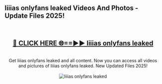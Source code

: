 <h2>liiias onlyfans leaked Videos And Photos - Update Files 2025!</h2>
<br>
<div align="center">
<h2><a href="https://linkcuts.com/hfmhzwbr" rel="nofollow">🔴 CLICK HERE 🌐==►► liiias onlyfans leaked</a></h2>
<br>
Get liiias onlyfans leaked and all content. Now you can access all videos and pictures of liiias onlyfans leaked. New Updated Files 2025!
<br>
<br>
<a href="https://linkcuts.com/hfmhzwbr" rel="nofollow" data-target="animated-image.originalLink"><img src="https://i.ibb.co.com/WyWwxjT/player-gif2.gif" alt="liiias onlyfans leaked" style="max-width: 100%; display: inline-block;" data-target="animated-image.originalImage"></a>
</div>
<br>